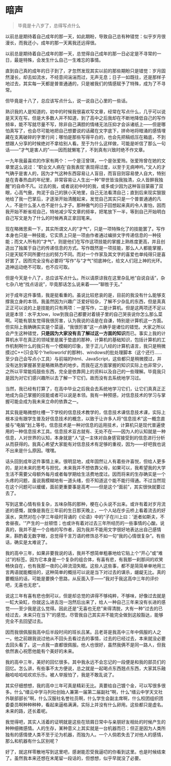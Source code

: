 # 暗声

> 毕竟是十八岁了，总得写点什么

以前总是期待着自己成年的那一天，如此期盼，导致自己总有种错觉：似乎岁月很漫长，而我还小，成年的那一天离我还远得很。

以前总是期待着自己成年的那一天，总觉得自己成年的那一日必定是不寻常的一日，最是特殊，会发生什么自己一生难忘的事情。

直到自己真的成年的日子到了，才忽然发现其实以前的那些期盼只是错觉：岁月固然漫长，却去如流水，不经意间湍湍而过，无声无息；日子一如既往，还是那样子地过去，其实每一天都是普普通通的，只是被我们的情感赋予了特殊，成为了不寻常。

但毕竟是十八了，总应该写点什么，说一说自己心里的一些话。

熟识我的人是知道的，初中的时候我很喜欢写文章，经常在写点什么，几乎可以说是天天在写。但是大多数人并不知道，到了高中之后我却在不断地降低自己的写作频率，能不写就尽量不写，除非自己满腔的情绪无法压抑才会诉诸纸上——但是哪怕真写了，也会尽可能地把自己想要说的话藏在文字底下，拼命地将暗涌的感情埋藏在支离破碎的字里行间；哪怕是那些写得平白的，也会先把稿纸压在箱底，不到想跟人分享的时候绝对不拿给别人看。至于为什么这样做，可能是听信了那么一句话——“才气是害人的”——因而就懒笔了，不到真有兴致时绝不作文章。

一九年我最喜欢的作家有两个：一个是汪曾琪，一个是张爱玲。张爱玲曾在她的文章里这么说过：“职业文人病在'自我表现'表现得过度，以至于无病呻吟。”文人的才气确乎是害人的，因为才气这种东西容易让人盲目，而盲目则容易使人自大，特别是在青春热血的年纪里，非常容易让人生出一种“举世皆浊我独清，众人皆醉我独醒”的自命不凡。过去的我，或者说初中时的我，或多或少因为这种盲目蒙蔽了双眼，心高气傲，拘泥于自己的狭小天地里，自己无法看清自己；直到后来现实狠狠地给了我一巴掌后，才逐渐开始清醒起来，发觉自己其实只是一个普普通通的凡人，不是什么圣人也不是什么才子。那种傲气的日子回想起来真的令人害怕，因而我开始不断省视自己，特地减少写文章的频率，把笔放下一半，等到自己开始明白自己写文是为了什么的时候再真正拿回笔来。

现在略微思索一下，其实所谓文人的“才气”，只是一项特殊化了的技能罢了。写作本身也只是一种技能，它实质上只是一项由作者通过编排文字传递信息的一种技能；而文人所有的“才气”，则是他们在写作这项技能的掌握上熟练度更高，并且创造出了独属于自己的传递信息的方式。写作既然是一项技能，那么人人都能掌握，只是天赋不同所要付出的努力不同。而对一个作家及其文字的喜爱也单纯得只是喜好罢了。因而完全没有必要将“写作”与“才气”彻底神化，给文人们冠上神的光环。造神运动绝不可取，也不应可取。

但是今天是十八了，总应该写点什么。所以请原谅我在这里杂乱地“自说自话”，杂七杂八地“找点话说”，毕竟那话怎么说来着——“聊胜于无。”

对于成年这件事情，我是挺看重的。虽说比较悲哀的是，目前的我没有什么能够支撑我立身的本领。我虽然因为兴趣广泛爱好较杂，了解不少杂乱的东西，但是真真正正可以说的上是技能的只有两项：一是写作，二是计算机。但是这两项还不足以说是本领：水平太low，low到我自己都要对着镜子里的自己哭丧说你怎么那么菜啊。可能有朋友觉得我很厉害，认为我说的话是在自谦，特别是计算机这一方面。但实际上我确确实实是个菜逼，“我很厉害”这一点确乎是诸位的错觉。大家之所以会产生这种错觉，**只是因为大家没有去了解过这一方面的知识**而已。事实上我的计算机水平在真正的领域里是属于垫底的那种，计算机的基础知识，包括计算机的工作机制啊什么的我只有一个模糊的印象，至于正儿八经的计算机语言，我只是稍微摸过C++(只会写个'helloworld'的那种)、windows的批处理脚本（这个还行......至少自己会写点小工具）与前端的html、JavaScript，这些都只是稍微摸过，并没有达到掌握甚至是略微熟悉的地步。而我在这方面掌握的知识实际上也非常少，之所以平常能捣鼓些东西，完全是依靠网上的资料以及自己的一些理解。毕竟我只是因为对它们感兴趣所以去了解一下它们，故而没有去系统地学习过。

当然，我已经有打算了，在高中毕业之后我会去系统地学习它们，让它们真真正正地成为自己掌握的技能或者可以说是本领。我有一种预感，对信息技术的学习与掌握可能会成为我未来立命的依靠之一。

其实我是略微想吐槽一下学校的信息技术教学的，信息技术课信息技术课，实际上根本没有跟学生普及好信息技术的概念，以致于让许多人将“信息技术”这一概念直接与“电脑”划上等号。信息技术是一种对信息的运用技术，计算机只是现代普遍使用的一种信息技术工具。信息技术亘古就有、无处不在——因为人的认知就是一种信息，人对世界的认知，本身就是“人”这一主体对自身感官接受到的信息进行分析从而获得的。我真心希望大家能有对信息技术有足够的重视，因为——好吧我也说不出来是什么原因。嘿嘿。

话头回到成年这件事情上来。很明显地，成年固然让人有着些许喜悦，但给人更多的，是对未来的思考与担忧。未来我并不想依靠父母，如果可以，我希望我的大学生活不需要父母额外每月或者每学期给生活费地度过。因而将来的生存确实是一个头疼的问题，虽说我模糊地有一道头绪，但不知道这个能不能行得通。不过当然现在这个问题可以缓缓，面前更重要事是高考——但是这个“面前”，其实很快就要过去了。

写到这里心情有些复杂，五味杂陈的那种，梗在心头说不出来。或许有着对岁月流逝的感慨，就像是我在三年前的生日那天晚上，一个人站在步云桥上看着流去的好溪水，突然对在小学三年级时背诵的《论语》中的“子在川上曰：'逝者如斯夫，不舍昼夜。'”产生的一丝顿悟；也或许有着对过去三年所经历的一些事情的心酸。说真的，我并不是一个合格的写作者，因为我并不能用文字很好地表达出自己感情来，斟酌着无数字眼，总觉得千言万语的修饰总不如一句“我的心情很复杂”。有些话，确实是太难说了。

我的高中三年，如果非要我说的话，我并不想简单粗暴地给它贴上个“开心”或“难过”的标签。因为它本身是一个复杂的组合体，有喜有悲，有我那一刹那间的欢笑畅快自在，也有我那一夜的心碎流泪失眠。这些人这些事，都不是简简单单地用三言两语就能概括的，这种简单的概括可以说是当下对过去的谋杀，龌龊无比。真的要概括的话，可能是要换个思路，从反面入手——“我对于我这高中三年的评价吧，无喜也无悲”。

说这三年有喜有悲也倒可以，但是却总觉的讲得不够纯粹，不够味，好像过去就是一缸大染缸，你就这么进去泡一泡然后出来了，给人一种自己三年来没有长进的感觉——至少我是这么觉得。因此还是“无喜也无悲”来得清脱，大有一种“过去的已经过去，未来只在当下”的感觉。尽管我自己其实并不能完全做到这般豁达，能够完全不去回望过去。

因而我很佩服我高中后半段时间的班长吕某。吕老哥是我高中三年中佩服的人之一。他之前跟我说过他从不回头去看过去的事情，过去的已经过去，本来就没必要去回头看了。这一点我一直都很佩服。他人也很好，虽然我俩不是同一路人，但我依然衷心祝愿他能有个美好的未来。

我的高中三年，美好的回忆很多。其中我永远不会忘记的一段便是和我的部员们的回忆。怎么讲，有些事不太方便说，总之就是一起喝点东西翘点东西，大家其乐融融哈哈哈哈欢欢乐乐。被人举报怕了，我是不敢乱说了。

其实仔细想想，我的高中三年可真是精彩无比。真要给自己镀个金，可以写很多很多。什么“缙云中学马列社创始人兼第一届第二届副社”啊，什么“缙云中学天文社外联部部长”啊，什么汉服社名誉社员啊，什么学生会副主席啊，什么校团组织团委委员啊种种种种，看起来逼格满满，实际上并没有什么卵用。这些都只是虚名。未来的路，还长着呢。

我觉得吧，其实人活着的证明就是这些在琐屑日常中与亲朋好友相处的时候产生的种种细微感情。人的生存，某种意义上其实就是一台机器而已；但正是因为人类所独有的感情使人类不至于沦为机器，而独为人。一个人倘若失去了对他人的感情，那么和机器有什么区别呢？

好了，就这样零散地写到这里吧，感谢能忍受我逼叨的你看到这里。也是时候结束了。虽然我本来还想在末尾留一段话的，但想想，似乎早就没了必要。